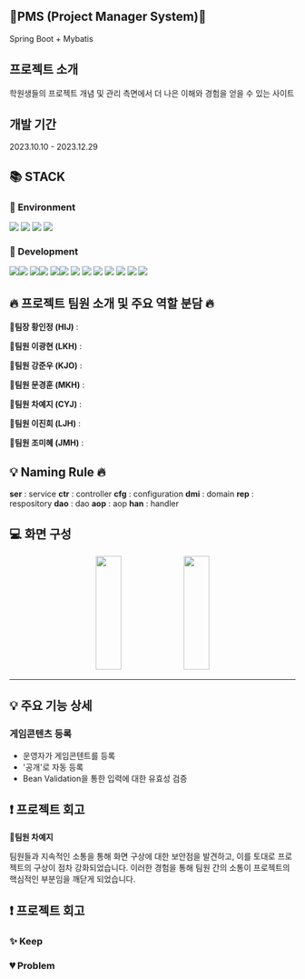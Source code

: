 <div align=left><h2>🚩PMS (Project Manager System)🚩</h2></div>
Spring Boot + Mybatis

<div align=left><h2>프로젝트 소개</h2></div>
학원생들의 프로젝트 개념 및 관리 측면에서 더 나은 이해와 경험을 얻을 수 있는 사이트

<div align=left><h2>개발 기간</h2></div>
2023.10.10 - 2023.12.29

<div align=left><h2>📚 STACK</h2></div>

<div align=left><h3>📕 Environment</h3></div>

<div>
  <img src="https://img.shields.io/badge/github-181717?style=for-the-badge&logo=github&logoColor=white">
  <img src="https://img.shields.io/badge/git-F05032?style=for-the-badge&logo=git&logoColor=white">
  <img src="https://img.shields.io/badge/intellijidea-000000?style=for-the-badge&logo=intellijidea&logoColor=white">
  <img src="https://img.shields.io/badge/kakaotalk-FFCD00?style=for-the-badge&logo=kakaotalk&logoColor=white">
</div>

<div align=left><h3>📗 Development</h3></div>
<div>
  <img src="https://img.shields.io/badge/java-007396?style=for-the-badge&logo=java&logoColor=white"><img src="https://img.shields.io/badge/17-515151?style=for-the-badge">
  <img src="https://img.shields.io/badge/springboot-6DB33F?style=for-the-badge&logo=Spring Boot&logoColor=white"><img src="https://img.shields.io/badge/3.2.0-515151?style=for-the-badge">
  <img src="https://img.shields.io/badge/gradle-02303A?style=for-the-badge&logo=gradle&logoColor=white"><img src="https://img.shields.io/badge/8.5-515151?style=for-the-badge">
  <img src="https://img.shields.io/badge/css-1572B6?style=for-the-badge&logo=css3&logoColor=white"> 
  <img src="https://img.shields.io/badge/javascript-F7DF1E?style=for-the-badge&logo=javascript&logoColor=black"> 
  <img src="https://img.shields.io/badge/jquery-0769AD?style=for-the-badge&logo=jquery&logoColor=white">
  <img src="https://img.shields.io/badge/oracle-F80000?style=for-the-badge&logo=oracle&logoColor=white">
  <img src="https://img.shields.io/badge/jsp-E6700C?style=for-the-badge&logo=jsp&logoColor=white">
  <img src="https://img.shields.io/badge/mybatis-251C1D?style=for-the-badge&logo=mybatis&logoColor=white">
  <img src="https://img.shields.io/badge/bootstrap-7952B3?style=for-the-badge&logo=bootstrap&logoColor=white">
</div>

<div align=left><h2>🔥 프로젝트 팀원 소개 및 주요 역할 분담 🔥</h2></div>

**👑팀장 황인정 (HIJ)** : 

**🐹팀원 이광현 (LKH)** : 

**🐹팀원 강준우 (KJO)** : 

**🐹팀원 문경훈 (MKH)** : 

**🐹팀원 차예지 (CYJ)** : 

**🐹팀원 이진희 (LJH)** : 

**🐹팀원 조미혜 (JMH)** : 

<div align=left><h2>💡 Naming Rule 🔥</h2></div>

**ser** : service
**ctr** : controller
**cfg** : configuration
**dmi** : domain
**rep** : respository
**dao** : dao
**aop** : aop
**han** : handler

<div align=left><h2>💻 화면 구성</h2></div>

<div align=center>
    <img width="30%" height="200px" src="https://github.com/qlc9808/projectGo/assets/137845430/14b0ea2e-73f1-4760-b0dc-5a938d8c9ea5"/>
    <img width="30%" height="200px" src="https://github.com/qlc9808/projectGo/assets/137845430/d63fe316-679c-4d01-ad08-d61406aa61d0"/>
    <div width="30%" height="200px"></div>
</div>
<hr>

<div align=left><h2>💡 주요 기능 상세</h2></div>

### 게임콘텐츠 등록 
- 운영자가 게임콘텐트를 등록
- '공개'로 자동 등록
- Bean Validation을 통한 입력에 대한 유효성 검증

<div align=left><h2>❗ 프로젝트 회고</h2></div>

**🐹팀원 차예지** 


팀원들과 지속적인 소통을 통해 화면 구상에 대한 보안점을 발견하고, 이를 토대로 프로젝트의 구상이 점차 강화되었습니다. 
이러한 경험을 통해 팀원 간의 소통이 프로젝트의 핵심적인 부분임을 깨닫게 되었습니다.


<div align=left><h2>❗ 프로젝트 회고</h2></div>

### ✨ Keep

### 💔 Problem
